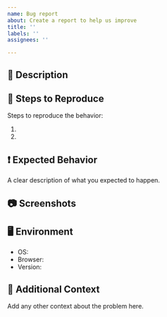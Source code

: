 ```yaml
---
name: Bug report
about: Create a report to help us improve
title: ''
labels: ''
assignees: ''

---
```


## 🐞 Description


## 📜 Steps to Reproduce
Steps to reproduce the behavior:

1.  
2. 

## ❗ Expected Behavior
A clear description of what you expected to happen.

## 📷 Screenshots


## 🖥️ Environment
- OS: 
- Browser: 
- Version: 

## 📄 Additional Context
Add any other context about the problem here.
